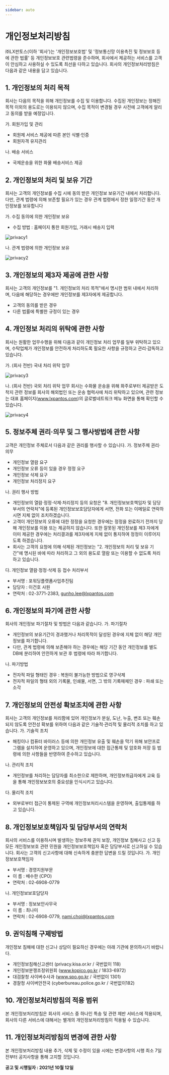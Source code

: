 ```yaml
---
sidebar: auto
---
```


# 개인정보처리방침

㈜LX판토스(이하 '회사')는 '개인정보보호법' 및 '정보통신망 이용촉진 및 정보보호 등에 관한 법률' 등 개인정보보호 관련법령을 준수하며, 회사에서 제공하는 서비스를 고객이 안심하고 사용하실 수 있도록 최선을 다하고 있습니다. 회사의 개인정보처리방침은 다음과 같은 내용을 담고 있습니다.

## 1. 개인정보의 처리 목적
회사는 다음의 목적을 위해 개인정보를 수집 및 이용합니다. 수집된 개인정보는 정해진 목적 이외의 용도로는 이용되지 않으며, 수집 목적이 변경될 경우 사전에 고객에게 알리고 동의를 받을 예정입니다.

가.	회원가입 및 관리
- 회원제 서비스 제공에 따른 본인 식별·인증
- 회원자격 유지관리


나.	배송 서비스
- 국제운송을 위한 화물 배송서비스 제공


## 2. 개인정보의 처리 및 보유 기간
회사는 고객의 개인정보를 수집 시에 동의 받은 개인정보 보유기간 내에서 처리합니다. 다만, 관계 법령에 의해 보존할 필요가 있는 경우 관계 법령에서 정한 일정기간 동안 개인정보를 보유합니다

가.	수집 동의에 의한 개인정보 보유
- 수집 방법 : 홈페이지 통한 회원가입, 거래시 배송지 입력

<img :src="$withBase('/images/privacy/privacy1.png')" alt="privacy1">


나.	관계 법령에 의한 개인정보 보유

<img :src="$withBase('/images/privacy/privacy2.png')" alt="privacy2">

## 3. 개인정보의 제3자 제공에 관한 사항
회사는 고객의 개인정보를 "1. 개인정보의 처리 목적"에서 명시한 범위 내에서 처리하며, 다음에 해당하는 경우에만 개인정보를 제3자에게 제공합니다.

- 고객의 동의를 받은 경우
- 다른 법률에 특별한 규정이 있는 경우

## 4. 개인정보 처리의 위탁에 관한 사항
회사는 원활한 업무수행을 위해 다음과 같이 개인정보 처리 업무를 일부 위탁하고 있으며, 수탁업체가 개인정보를 안전하게 처리하도록 필요한 사항을 규정하고 관리·감독하고 있습니다.

가.	(회사 전반) 국내 처리 위탁 업무

<img :src="$withBase('/images/privacy/privacy3.png')" alt="privacy3">

나.	(회사 전반) 국외 처리 위탁 업무
회사는 수화물 운송을 위해 화주로부터 제공받은 도착지 관련 정보를 회사의 해외법인 또는 운송 협력사에 처리 위탁하고 있으며, 관련 정보는 대표 홈페이지(www.lxpantos.com)의 글로벌네트워크 메뉴 화면을 통해 확인할 수 있습니다.

<img :src="$withBase('/images/privacy/privacy4.png')" alt="privacy4">

## 5. 정보주체 권리·의무 및 그 행사방법에 관한 사항
고객은 개인정보 주체로서 다음과 같은 권리를 행사할 수 있습니다.
가.	정보주체 권리·의무
- 개인정보 열람 요구
- 개인정보 오류 등이 있을 경우 정정 요구
- 개인정보 삭제 요구
- 개인정보 처리정지 요구

나.	권리 행사 방법
- 개인정보의 열람·정정·삭제·처리정지 등의 요청은 "8. 개인정보보호책임자 및 담당부서의 연락처"에 등록된 개인정보보호담당자에게 서면, 전화 또는 이메일로 연락하시면 지체 없이 조치하겠습니다.
- 고객이 개인정보의 오류에 대한 정정을 요청한 경우에는 정정을 완료하기 전까지 당해 개인정보를 이용 또는 제공하지 않습니다. 또한 잘못된 개인정보를 제3 자에게 이미 제공한 경우에는 처리결과를 제3자에게 지체 없이 통지하여 정정이 이루어지도록 하겠습니다.
- 회사는 고객의 요청에 의해 삭제된 개인정보는 "2. 개인정보의 처리 및 보유 기간"에 명시된 바에 따라 처리하고 그 외의 용도로 열람 또는 이용할 수 없도록 처리하고 있습니다.

다.	개인정보 열람·정정·삭제 등 접수 처리부서
- 부서명 : 포워딩플랫폼사업추진팀
- 담당자 : 이건호 사원
- 연락처 : 02-3771-2383, gunho.lee@lxpantos.com

## 6. 개인정보의 파기에 관한 사항
회사의 개인정보 파기절차 및 방법은 다음과 같습니다.
가.	파기절차
- 개인정보의 보유기간이 경과했거나 처리목적이 달성된 경우에 지체 없이 해당 개인정보를 파기합니다.
- 다만, 관계 법령에 의해 보존해야 하는 경우에는 해당 기간 동안 개인정보를 별도 DB에 분리하여 안전하게 보관 후 법령에 따라 파기합니다.

나.	파기방법
- 전자적 파일 형태인 경우 : 복원이 불가능한 방법으로 영구삭제
- 전자적 파일의 형태 외의 기록물, 인쇄물, 서면, 그 밖의 기록매체인 경우 : 파쇄 또는 소각


## 7. 개인정보의 안전성 확보조치에 관한 사항
회사는 고객의 개인정보를 처리함에 있어 개인정보가 분실, 도난, 누출, 변조 또는 훼손되지 않도록 안전성 확보를 위하여 다음과 같은 기술적·관리적 및 물리적 조치를 하고 있습니다.
가.	기술적 조치
- 해킹이나 컴퓨터 바이러스 등에 의한 개인정보 유출 및 훼손을 막기 위해 보안프로그램을 설치하여 운영하고 있으며, 개인정보에 대한 접근통제 및 암호화 저장 등 법령에 의한 사항들을 반영하여 준수하고 있습니다.

나.	관리적 조치
- 개인정보를 처리하는 담당자를 최소한으로 제한하며, 개인정보취급자에게 교육 등을 통해 개인정보보호의 중요성을 인식시키고 있습니다.

다.	물리적 조치
- 외부로부터 접근이 통제된 구역에 개인정보처리시스템을 운영하며, 출입통제를 하고 있습니다.


## 8. 개인정보보호책임자 및 담당부서의 연락처
회사의 서비스를 이용하시며 발생하는 정보주체 권익 보장, 개인정보 침해사고 신고 등 모든 개인정보보호 관련 민원을 개인정보보호책임자 혹은 담당부서로 신고하실 수 있습니다. 회사는 고객의 신고사항에 대해 신속하게 충분한 답변을 드릴 것입니다.
가.	개인정보보호책임자
  - 부서명 : 경영지원부문
- 이  름 : 배수한 (CPO)
- 연락처 : 02-6908-0779

나.	개인정보보호담당자
- 부서명 : 정보보안사무국
- 이  름 : 최나미
- 연락처 : 02-6908-0779, nami.choi@lxpantos.com

## 9. 권익침해 구제방법
개인정보 침해에 대한 신고나 상담이 필요하신 경우에는 아래 기관에 문의하시기 바랍니다.

  - 개인정보침해신고센터 (privacy.kisa.or.kr / 국번없이 118)
  - 개인정보분쟁조정위원회 (www.kopico.go.kr / 1833-6972)
  - 대검찰청 사이버수사과 (www.spo.go.kr / 국번없이 1301)
  - 경찰청 사이버안전국 (cyberbureau.police.go.kr / 국번없이182)


## 10. 개인정보처리방침의 적용 범위
본 개인정보처리방침은 회사의 서비스 중 하나인 특송 및 관련 제반 서비스에 적용되며, 회사의 다른 서비스에 대해서는 별개의 개인정보처리방침이 적용될 수 있습니다.

## 11. 개인정보처리방침의 변경에 관한 사항
본 개인정보처리방침 내용 추가, 삭제 및 수정이 있을 시에는 변경사항의 시행 최소 7일전부터 공지사항을 통해 고지할 것입니다.




**공고 및 시행일자 : 2021년 10월 12일**



